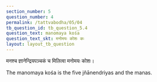 ```yaml
---
section_number: 5
question_number: 4
permalink: /tattvabodha/05/04
tb_question_id: tb_question_5.4
question_text: manomaya kośa
question_text_skt: मनोमयः कोशः कः
layout: layout_tb_question
---
```


<!-- skt-start -->

मनश्च ज्ञानेन्द्रियपञ्चकं च मिलित्वा मनोमयः कोशः।

<!-- skt-end -->

<!-- eng-start -->

The manomaya kośa is the five jñānendriyas and the manas. 
<!-- eng-end -->
